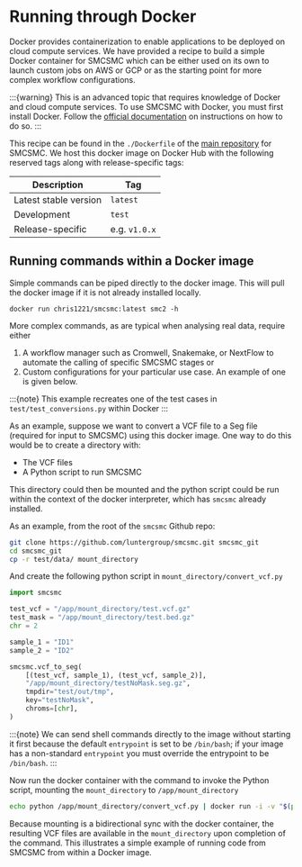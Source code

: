 # Running through Docker

Docker provides containerization to enable applications to be deployed on cloud compute services. We have provided a recipe to build a simple Docker container for SMCSMC which can be either used on its own to launch custom jobs on AWS or GCP or as the starting point for more complex workflow configurations. 

:::{warning}
This is an advanced topic that requires knowledge of Docker and cloud compute services. To use SMCSMC with Docker, you must first install Docker. Follow the [official documentation](https://docs.docker.com/get-docker/) on instructions on how to do so. 
:::

This recipe can be found in the `./Dockerfile` of the [main repository](https://github.com/luntergroup/smcsmc) for SMCSMC. We host this docker image on Docker Hub with the following reserved tags along with release-specific tags:

| Description           | Tag           |
|-----------------------|---------------|
| Latest stable version | `latest`      |
| Development           | `test`        |
| Release-specific      | e.g. `v1.0.x` |

## Running commands within a Docker image

Simple commands can be piped directly to the docker image.  This will pull the docker image if it is not already installed locally. 

```
docker run chris1221/smcsmc:latest smc2 -h
```

More complex commands, as are typical when analysing real data, require either

1. A workflow manager such as Cromwell, Snakemake, or NextFlow to automate the calling of specific SMCSMC stages or
2. Custom configurations for your particular use case. An example of one is given below.


:::{note}
This example recreates one of the test cases in `test/test_conversions.py` within Docker 
:::


As an example, suppose we want to convert a VCF file to a Seg file (required for input to SMCSMC) using this docker image. One way to do this would be to create a directory with:

* The VCF files 
* A Python script to run SMCSMC 

This directory could then be mounted and the python script could be run within the context of the docker interpreter, which has `smcsmc` already installed. 

As an example, from the root of the `smcsmc` Github repo:

```sh
git clone https://github.com/luntergroup/smcsmc.git smcsmc_git
cd smcsmc_git 
cp -r test/data/ mount_directory 
```

And create the following python script in `mount_directory/convert_vcf.py`

```py
import smcsmc 

test_vcf = "/app/mount_directory/test.vcf.gz"
test_mask = "/app/mount_directory/test.bed.gz"
chr = 2

sample_1 = "ID1"
sample_2 = "ID2"

smcsmc.vcf_to_seg(
    [(test_vcf, sample_1), (test_vcf, sample_2)],
    "/app/mount_directory/testNoMask.seg.gz",
    tmpdir="test/out/tmp",
    key="testNoMask",
    chroms=[chr],
)
```

:::{note}
We can send shell commands directly to the image without starting it first because the default `entrypoint` is set to be `/bin/bash`; if your image has a non-standard `entrypoint` you must override the entrypoint to be `/bin/bash`. 
:::

Now run the docker container with the command to invoke the Python script, mounting the `mount_directory` to `/app/mount_directory`

```sh
echo python /app/mount_directory/convert_vcf.py | docker run -i -v "$(pwd)"/mount_directory:/app/mount_directory smcsmcgit:latest 
```

Because mounting is a bidirectional sync with the docker container, the resulting VCF files are available in the `mount_directory` upon completion of the command. This illustrates a simple example of running code from SMCSMC from within a Docker image. 